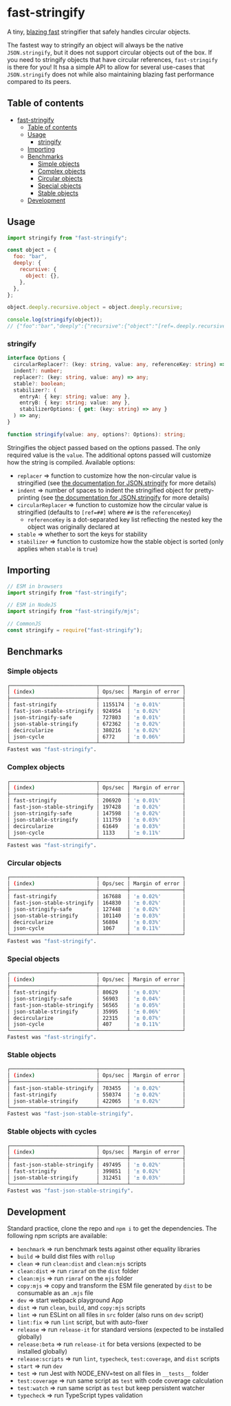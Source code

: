 # fast-stringify

A tiny, [blazing fast](#benchmarks) stringifier that safely handles circular objects.

The fastest way to stringify an object will always be the native `JSON.stringify`, but it does not support circular objects out of the box. If you need to stringify objects that have circular references, `fast-stringify` is there for you! It hsa a simple API to allow for several use-cases that `JSON.stringify` does not while also maintaining blazing fast performance compared to its peers.

## Table of contents

- [fast-stringify](#fast-stringify)
  - [Table of contents](#table-of-contents)
  - [Usage](#usage)
    - [stringify](#stringify)
  - [Importing](#importing)
  - [Benchmarks](#benchmarks)
    - [Simple objects](#simple-objects)
    - [Complex objects](#complex-objects)
    - [Circular objects](#circular-objects)
    - [Special objects](#special-objects)
    - [Stable objects](#stable-objects)
  - [Development](#development)

## Usage

```javascript
import stringify from "fast-stringify";

const object = {
  foo: "bar",
  deeply: {
    recursive: {
      object: {},
    },
  },
};

object.deeply.recursive.object = object.deeply.recursive;

console.log(stringify(object));
// {"foo":"bar","deeply":{"recursive":{"object":"[ref=.deeply.recursive]"}}}
```

### stringify

```ts
interface Options {
  circularReplacer?: (key: string, value: any, referenceKey: string) => any;
  indent?: number;
  replacer?: (key: string, value: any) => any;
  stable?: boolean;
  stabilizer?: (
    entryA: { key: string; value: any },
    entryB: { key: string; value: any },
    stabilizerOptions: { get: (key: string) => any }
  ) => any;
}

function stringify(value: any, options?: Options): string;
```

Stringifies the object passed based on the options passed. The only required value is the `value`. The additional optons passed will customize how the string is compiled. Available options:

- `replacer` => function to customize how the non-circular value is stringified (see [the documentation for JSON.stringify](https://developer.mozilla.org/en-US/docs/Web/JavaScript/Reference/Global_Objects/JSON/stringify) for more details)
- `indent` => number of spaces to indent the stringified object for pretty-printing (see [the documentation for JSON.stringify](https://developer.mozilla.org/en-US/docs/Web/JavaScript/Reference/Global_Objects/JSON/stringify) for more details)
- `circularReplacer` => function to customize how the circular value is stringified (defaults to `[ref=##]` where `##` is the `referenceKey`)
  - `referenceKey` is a dot-separated key list reflecting the nested key the object was originally declared at
- `stable` => whether to sort the keys for stability
- `stabilizer` => function to customize how the stable object is sorted (only applies when `stable` is `true`)

## Importing

```javascript
// ESM in browsers
import stringify from "fast-stringify";

// ESM in NodeJS
import stringify from "fast-stringify/mjs";

// CommonJS
const stringify = require("fast-stringify");
```

## Benchmarks

### Simple objects

```bash
┌────────────────────────────┬─────────┬─────────────────┐
│ (index)                    │ Ops/sec │ Margin of error │
├────────────────────────────┼─────────┼─────────────────┤
│ fast-stringify             │ 1155174 │ '± 0.01%'       │
│ fast-json-stable-stringify │ 924954  │ '± 0.02%'       │
│ json-stringify-safe        │ 727803  │ '± 0.01%'       │
│ json-stable-stringify      │ 672362  │ '± 0.02%'       │
│ decircularize              │ 380216  │ '± 0.02%'       │
│ json-cycle                 │ 6772    │ '± 0.06%'       │
└────────────────────────────┴─────────┴─────────────────┘
Fastest was "fast-stringify".
```

### Complex objects

```bash
┌────────────────────────────┬─────────┬─────────────────┐
│ (index)                    │ Ops/sec │ Margin of error │
├────────────────────────────┼─────────┼─────────────────┤
│ fast-stringify             │ 206920  │ '± 0.01%'       │
│ fast-json-stable-stringify │ 197428  │ '± 0.02%'       │
│ json-stringify-safe        │ 147598  │ '± 0.02%'       │
│ json-stable-stringify      │ 111759  │ '± 0.03%'       │
│ decircularize              │ 61649   │ '± 0.03%'       │
│ json-cycle                 │ 1133    │ '± 0.11%'       │
└────────────────────────────┴─────────┴─────────────────┘
Fastest was "fast-stringify".
```

### Circular objects

```bash
┌────────────────────────────┬─────────┬─────────────────┐
│ (index)                    │ Ops/sec │ Margin of error │
├────────────────────────────┼─────────┼─────────────────┤
│ fast-stringify             │ 167688  │ '± 0.02%'       │
│ fast-json-stable-stringify │ 164830  │ '± 0.02%'       │
│ json-stringify-safe        │ 127448  │ '± 0.02%'       │
│ json-stable-stringify      │ 101140  │ '± 0.03%'       │
│ decircularize              │ 56804   │ '± 0.03%'       │
│ json-cycle                 │ 1067    │ '± 0.11%'       │
└────────────────────────────┴─────────┴─────────────────┘
Fastest was "fast-stringify".
```

### Special objects

```bash
┌────────────────────────────┬─────────┬─────────────────┐
│ (index)                    │ Ops/sec │ Margin of error │
├────────────────────────────┼─────────┼─────────────────┤
│ fast-stringify             │ 80629   │ '± 0.03%'       │
│ json-stringify-safe        │ 56903   │ '± 0.04%'       │
│ fast-json-stable-stringify │ 56565   │ '± 0.05%'       │
│ json-stable-stringify      │ 35995   │ '± 0.06%'       │
│ decircularize              │ 22315   │ '± 0.07%'       │
│ json-cycle                 │ 407     │ '± 0.11%'       │
└────────────────────────────┴─────────┴─────────────────┘
Fastest was "fast-stringify".
```

### Stable objects

```bash
┌────────────────────────────┬─────────┬─────────────────┐
│ (index)                    │ Ops/sec │ Margin of error │
├────────────────────────────┼─────────┼─────────────────┤
│ fast-json-stable-stringify │ 703455  │ '± 0.02%'       │
│ fast-stringify             │ 550374  │ '± 0.02%'       │
│ json-stable-stringify      │ 422065  │ '± 0.02%'       │
└────────────────────────────┴─────────┴─────────────────┘
Fastest was "fast-json-stable-stringify".
```

### Stable objects with cycles

```bash
┌────────────────────────────┬─────────┬─────────────────┐
│ (index)                    │ Ops/sec │ Margin of error │
├────────────────────────────┼─────────┼─────────────────┤
│ fast-json-stable-stringify │ 497495  │ '± 0.02%'       │
│ fast-stringify             │ 399851  │ '± 0.02%'       │
│ json-stable-stringify      │ 312451  │ '± 0.03%'       │
└────────────────────────────┴─────────┴─────────────────┘
Fastest was "fast-json-stable-stringify".
```

## Development

Standard practice, clone the repo and `npm i` to get the dependencies. The following npm scripts are available:

- `benchmark` => run benchmark tests against other equality libraries
- `build` => build dist files with `rollup`
- `clean` => run `clean:dist` and `clean:mjs` scripts
- `clean:dist` => run `rimraf` on the `dist` folder
- `clean:mjs` => run `rimraf` on the `mjs` folder
- `copy:mjs` => copy and transform the ESM file generated by `dist` to be consumable as an `.mjs` file
- `dev` => start webpack playground App
- `dist` => run `clean`, `build`, and `copy:mjs` scripts
- `lint` => run ESLint on all files in `src` folder (also runs on `dev` script)
- `lint:fix` => run `lint` script, but with auto-fixer
- `release` => run `release-it` for standard versions (expected to be installed globally)
- `release:beta` => run `release-it` for beta versions (expected to be installed globally)
- `release:scripts` => run `lint`, `typecheck`, `test:coverage`, and `dist` scripts
- `start` => run `dev`
- `test` => run Jest with NODE_ENV=test on all files in `__tests__` folder
- `test:coverage` => run same script as `test` with code coverage calculation
- `test:watch` => run same script as `test` but keep persistent watcher
- `typecheck` => run TypeScript types validation
